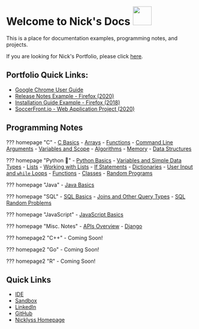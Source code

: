 # Welcome to Nick's Docs <img class="books" src="https://nicklyss.com/media/uploads/2020/12/books1.png" height="50 !important">

This is a place for documentation examples, programming notes, and projects.  
  
If you are looking for Nick's Portfolio, please click <u>[here](portfolio.md)</u>.

## Portfolio Quick Links:

 - [Google Chrome User Guide](chrome.md)
 - [Release Notes Example - Firefox (2020)](https://nicklyss.com/wp-content/uploads/2020/04/Firefox-75.0-Release-Notes.pdf)
 - [Installation Guide Example - Firefox (2018)](https://nicklyss.com/wp-content/uploads/2020/04/Firefox-Instructional-Guide-Nick-Platt.pdf)
 - [SoccerFront.io - Web Application Project (2020)](https://soccerfront.io)

## Programming Notes

??? homepage "C"
    - [C Basics](c.md)
    - [Arrays](c-arrays.md)
    - [Functions](c-functions.md)
    - [Command Line Arguments](c-cl-arguments.md)
    - [Variables and Scope](c-variable-scope.md)
    - [Algorithms](c-algorithms.md)
    - [Memory](c-memory.md)
    - [Data Structures](c-data-structures.md)

??? homepage "Python :snake:"
    - [Python Basics](py.md)
    - [Variables and Simple Data Types](py-data-types.md)
    - [Lists](py-lists.md)
    - [Working with Lists](py-working-with-lists.md)
    - [If Statements](py-if-statements.md)
    - [Dictionaries](py-dictionaries.md)
    - [User Input and `while` Loops](py-user-input-while-loops.md)
    - [Functions](py-functions.md)
    - [Classes](py-classes.md)
    - [Random Programs](py-random.md)

??? homepage "Java"
    - [Java Basics](java.md)

??? homepage "SQL"
    - [SQL Basics](sql.md)
    - [Joins and Other Query Types](sql-joins-and-other-queries.md)
    - [SQL Random Problems](sql-random.md)

??? homepage "JavaScript"
    - [JavaScript Basics](js.md)

??? homepage "Misc. Notes"
    - [APIs Overview](api.md)
    - [Django](django.md)

??? homepage2 "C++"
	- Coming Soon!

??? homepage2 "Go"
	- Coming Soon!

??? homepage2 "R"
	- Coming Soon!

## Quick Links

* [IDE](https://ide.cs50.io)
* [Sandbox](https://sandbox.cs50.io)
* [LinkedIn](https://www.linkedin.com/in/nicholas-platt/)
* [GitHub](https://github.com/tpbnick)
* [Nicklyss Homepage](https://nicklyss.com)